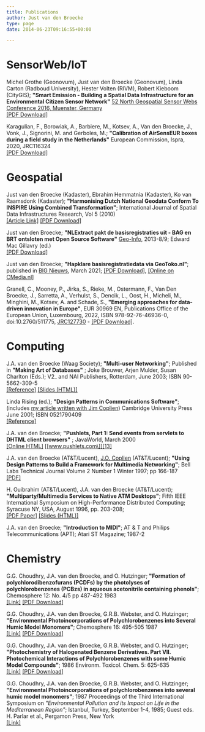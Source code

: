 ```yaml
---
title: Publications
author: Just van den Broecke
type: page
date: 2014-06-23T09:16:55+00:00

---
```

# SensorWeb/IoT

Michel Grothe (Geonovum), Just van den Broecke (Geonovum), Linda Carton (Radboud University), Hester Volten (RIVM), Robert Kieboom (CityGIS); **"Smart Emission - Building a Spatial Data Infrastructure for an Environmental Citizen Sensor Network"**   [52 North   Geospatial Sensor Webs Conference 2016, Muenster, Germany ][1]  
[\[PDF Download\]][2]

Karagulian, F., Borowiak, A., Barbiere, M., Kotsev, A., Van den Broecke, J., Vonk, J., Signorini, M. and Gerboles, M.; **"Calibration of AirSensEUR boxes during a field study in the Netherlands"**   European Commission, Ispra, 2020, JRC116324  
[\[PDF Download\]][3]

# Geospatial

Just van den Broecke (Kadaster), Ebrahim Hemmatnia (Kadaster), Ko van Raamsdonk (Kadaster); **"Harmonising Dutch National Geodata Conform To INSPIRE Using Combined Transformation"**; International Journal of Spatial Data Infrastructures Research, Vol 5 (2010)  
[\[Article Link\]][4] [\[PDF Download\]][5]

Just van den Broecke; **"NLExtract pakt de basisregistraties uit - BAG en BRT ontsloten met Open Source Software"** [Geo-Info][6], 2013-8/9; Edward Mac Gillavry (ed.)  
[\[PDF Download\]][7]

Just van den Broecke; **"Hapklare basisregistratiedata via GeoToko.nl"**; published in [BIG Nieuws][25], March 2021; 
[\[PDF Download\]][26], [\[Online on CMedia.nl\]][27]

Granell, C., Mooney, P., Jirka, S., Rieke, M., Ostermann, F., Van Den Broecke, J., Sarretta, A., Verhulst, S., Dencik, L., Oost, H., Micheli, M., Minghini, M., Kotsev, A. and Schade, S., **"Emerging approaches for data-driven innovation in Europe"**, EUR 30969 EN, Publications Office of the European Union, Luxembourg, 2022, ISBN 978-92-76-46936-0, doi:10.2760/511775, [JRC127730][28] - [\[PDF Download\]][29].

# Computing

J.A. van den Broecke (Waag Society); **"Multi-user Networking"**; Published in **"Making Art of Databases"** ; Joke Brouwer, Arjen Mulder, Susan Charlton (Eds.); V2_ and NAI Publishers, Rotterdam, June 2003; ISBN 90-5662-309-5  
[\[Reference\]][8] [\[Slides (HTML)\]][9]

Linda Rising (ed.); **"Design Patterns in Communications Software"**; (includes [my article written with Jim Coplien][10]) Cambridge University Press June 2001; ISBN 0521790409  
[\[Reference\]][11]

J.A. van den Broecke; **"Pushlets, Part 1: Send events from servlets to DHTML client browsers"** ; JavaWorld, March 2000  
[\[Online HTML\]][12] [\[www.pushlets.com\]][13]

J.A. van den Broecke (AT&T/Lucent), [J.O. Coplien][14] (AT&T/Lucent); **"Using Design Patterns to Build a Framework for Multimedia Networking"**; Bell Labs Technical Journal Volume 2 Number 1 Winter 1997; pp 166-187  
[\[PDF\]][15]

H. Ouibrahim (AT&T/Lucent), J.A. van den Broecke (AT&T/Lucent); **"Multiparty/Multimedia Services to Native ATM Desktops"**; Fifth IEEE International Symposium on High-Performance Distributed Computing; Syracuse NY, USA, August 1996, pp. 203-208;  
[\[PDF Paper\]][16] [\[Slides (HTML)\]][17]

J.A. van den Broecke; **"Introduction to MIDI"**; AT & T and Philips Telecommunications (APT); Atari ST Magazine; 1987-2

# Chemistry

G.G. Choudhry, J.A. van den Broecke, and O. Hutzinger; **"Formation of polychlorodibenzofurans (PCDFs) by the photolyses of polychlorobenzenes (PCBzs) in aqueous acetonitrile containing phenols"**; Chemosphere 12: No. 4/5 pp 487-492 1983  
[\[Link\]][18] [\[PDF Download\]][19]

G.G. Choudhry, J.A. van den Broecke, G.R.B. Webster, and O. Hutzinger; **"Environmental Photoincorporations of Polychlorobenzenes into Several Humic Model Monomers"**; Chemosphere 16: 495-505 1987  
[\[Link\]][20] [\[PDF Download\]][21]

G.G. Choudhry, J.A. van den Broecke, G.R.B. Webster, and O. Hutzinger; **"Photochemistry of Halogenated Benzene Derivatives. Part VII. Photochemical Interactions of Polychlorobenzenes with some Humic Model Compounds"**; 1986 Environm. Toxicol. Chem. 5: 625-635  
[\[Link\]][22] [\[PDF Download\]][23]

G.G. Choudhry, J.A. van den Broecke, G.R.B. Webster, and O. Hutzinger; **"Environmental Photoincorporations of polychlorobenzenes into several humic model monomers"**; 1987 Proceedings of the Third International Symposium on *"Environmental Pollution and its Impact on Life in the Mediterranean Region"*; Istanbul, Turkey, September 1-4, 1985; Guest eds. H. Parlar et al., Pergamon Press, New York  
[\[Link\]][24]

[1]: http://52north.org/files/sensorweb/GSWConference2016/Geospatial_Sensor_Webs_Conference_2016_2.pdf
[2]: http://smartplatform.readthedocs.io/en/latest/_static/dissemination/sensorweb-munster-30aug2016/paper-munster-conf.pdf
[3]: https://www.researchgate.net/publication/344163000_Calibration_of_AirSensEUR_boxes_during_a_field_study_in_the_Netherlands
[4]: http://ijsdir.jrc.ec.europa.eu/index.php/ijsdir/article/view/181
[5]: https://files.justobjects.nl/doc/inspire-harm-jrc-2010.pdf
[6]: http://www.geo-info.nl/
[7]: https://files.justobjects.nl/doc/nlextract-geoinfo-130908.pdf
[8]: http://www.v2.nl/publishing/making-art-of-databases
[9]: https://files.justobjects.nl/presentation/deaf03/slide.0.0.html
[10]: https://files.justobjects.nl/doc/bltj97.pdf
[11]: http://portal.acm.org/citation.cfm?id=566110
[12]: http://www.javaworld.com/jw-03-2000/jw-03-pushlet.html
[13]: http://www.pushlets.com/
[14]: http://www.linkedin.com/in/coplien
[15]: https://files.justobjects.nl/doc/bltj97.pdf
[16]: https://files.justobjects.nl/doc/hpdc96.pdf
[17]: https://files.justobjects.nl/doc/hpdc-slides/index.htm
[18]: http://www.sciencedirect.com/science/article/pii/0045653583901984
[19]: https://files.justobjects.nl/doc/choudhry1983.pdf
[20]: http://www.sciencedirect.com/science/article/pii/0045653587902578
[21]: https://files.justobjects.nl/doc/choudhry1987.pdf
[22]: ttp://onlinelibrary.wiley.com/doi/10.1002/etc.5620050703/abstract
[23]: https://files.justobjects.nl/doc/choudhry1986.pdf
[24]: http://www.sciencedirect.com/science/article/pii/0045653587902578
[25]: https://bignieuws.nl/
[26]: https://files.justobjects.nl/doc/geotoko-bignieuws-mrt2021.pdf
[27]: http://magazine.cmedia.nl/bignieuws-2-2021#!/hapklare-basisregistratiedata-via-geotokonl
[28]: https://publications.jrc.ec.europa.eu/repository/handle/JRC127730
[29]: https://publications.jrc.ec.europa.eu/repository/bitstream/JRC127730/JRC127730_01.pdf
